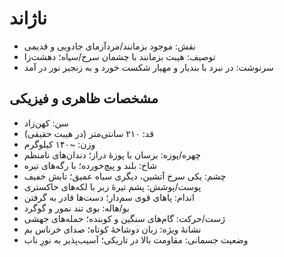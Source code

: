 # ناژاند

- نقش: موجود بزمانند/مردآزمای جادویی و قدیمی
- توصیف: هیبت بزمانند با چشمان سرخ/سیاه؛ دهشت‌زا
- سرنوشت: در نبرد با بندیار و مهیار شکست خورد و به زنجیر نور در آمد

## مشخصات ظاهری و فیزیکی
- سن: کهن‌زاد
- قد: ۲۱۰ سانتی‌متر (در هیبت حقیقی)
- وزن: ~۱۴۰ کیلوگرم
- چهره/پوزه: بزسان با پوزهٔ دراز؛ دندان‌های نامنظم
- شاخ: بلند و پیچ‌خورده؛ با رگه‌های تیره
- چشم: یکی سرخ آتشین، دیگری سیاه عمیق؛ تابش خفیف
- پوست/پوشش: پشم تیرهٔ زبر با لکه‌های خاکستری
- اندام: پاهای قوی سم‌دار؛ دست‌ها قادر به گرفتن
- بو/هاله: بوی تند نمور و گوگرد
- ژست/حرکت: گام‌های سنگین و کوبنده؛ حمله‌های جهشی
- نشانهٔ ویژه: زبان دوشاخهٔ کوتاه؛ صدای خرناس بم
- وضعیت جسمانی: مقاومت بالا در تاریکی؛ آسیب‌پذیر به نورِ ناب
